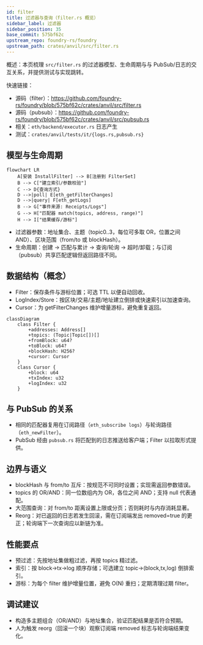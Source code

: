 ```yaml
---
id: filter
title: 过滤器与查询（filter.rs 概览）
sidebar_label: 过滤器
sidebar_position: 35
base_commit: 575bf62c
upstream_repo: foundry-rs/foundry
upstream_path: crates/anvil/src/filter.rs
---
```


概述：本页梳理 `src/filter.rs` 的过滤器模型、生命周期与与 PubSub/日志的交互关系，并提供测试与实现跳转。

快速链接：
- 源码（filter）：https://github.com/foundry-rs/foundry/blob/575bf62c/crates/anvil/src/filter.rs
- 源码（pubsub）：https://github.com/foundry-rs/foundry/blob/575bf62c/crates/anvil/src/pubsub.rs
- 相关：`eth/backend/executor.rs` 日志产生
- 测试：`crates/anvil/tests/it/{logs.rs,pubsub.rs}`

## 模型与生命周期

```mermaid
flowchart LR
	A[安装 InstallFilter] --> B[注册到 FilterSet]
	B --> C["建立索引/参数校验"]
	C --> D{查询方式}
	D -->|poll| E[eth_getFilterChanges]
	D -->|query| F[eth_getLogs]
	B --> G["事件来源: Receipts/Logs"]
	G --> H["匹配器 match(topics, address, range)"]
	H --> I["结果缓存/游标"]
```

- 过滤器参数：地址集合、主题（topic0..3，每位可多取 OR，位置之间 AND）、区块范围（from/to 或 blockHash）。
- 生命周期：创建 -> 匹配与累计 -> 查询/轮询 -> 超时/卸载；与订阅（pubsub）共享匹配逻辑但返回路径不同。

## 数据结构（概念）

- Filter：保存条件与游标位置；可选 TTL 以便自动回收。
- LogIndex/Store：按区块/交易/主题/地址建立倒排或快速索引以加速查询。
- Cursor：为 getFilterChanges 维护增量游标，避免重复返回。

```mermaid
classDiagram
	class Filter {
		+addresses: Address[]
		+topics: (Topic|Topic[])[]
		+fromBlock: u64?
		+toBlock: u64?
		+blockHash: H256?
		+cursor: Cursor
	}
	class Cursor {
		+block: u64
		+txIndex: u32
		+logIndex: u32
	}
```

## 与 PubSub 的关系

- 相同的匹配器复用在订阅路径（`eth_subscribe logs`）与轮询路径（`eth_newFilter`）。
- PubSub 经由 `pubsub.rs` 将匹配到的日志推送给客户端；Filter 以拉取形式提供。

## 边界与语义

- blockHash 与 from/to 互斥：按规范不可同时设置；实现需返回参数错误。
- topics 的 OR/AND：同一位数组内为 OR，各位之间 AND；支持 null 代表通配。
- 大范围查询：对 from/to 距离设置上限或分页；否则耗时与内存消耗显著。
- Reorg：对已返回的日志若发生回滚，需在订阅端发出 removed=true 的更正；轮询端下一次查询应以新链为准。

## 性能要点

- 预过滤：先按地址集做粗过滤，再按 topics 精过滤。
- 索引：按 block->tx->log 顺序存储；可选建立 topic->(block,tx,log) 倒排索引。
- 游标：为每个 filter 维护增量位置，避免 O(N) 重扫；定期清理过期 filter。

## 调试建议

- 构造多主题组合（OR/AND）与地址集合，验证匹配结果是否符合预期。
- 人为触发 reorg（回滚一个块）观察订阅端 removed 标志与轮询端结果变化。
